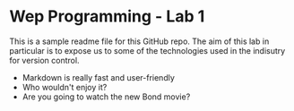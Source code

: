 # Wep Programming - Lab 1 

This is a sample readme file for this GitHub repo. The aim of this lab in particular is to expose us to some of the technologies used in the indisutry for version control. 

* Markdown is really fast and user-friendly
* Who wouldn't enjoy it?
* Are you going to watch the new Bond movie? 
